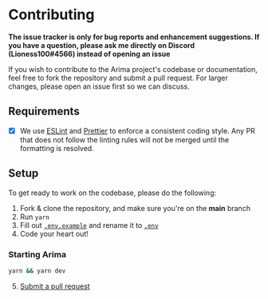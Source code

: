 # Contributing

**The issue tracker is only for bug reports and enhancement suggestions. If you
have a question, please ask me directly on Discord (Lioness100#4566) instead of
opening an issue**

If you wish to contribute to the Arima project's codebase or documentation, feel
free to fork the repository and submit a pull request. For larger changes,
please open an issue first so we can discuss.

## Requirements

- [x] We use [ESLint](https://eslint.org) and [Prettier](https://prettier.io/)
      to enforce a consistent coding style. Any PR that does not follow the
      linting rules will not be merged until the formatting is resolved.

## Setup

To get ready to work on the codebase, please do the following:

1. Fork & clone the repository, and make sure you're on the **main** branch
2. Run `yarn`
3. Fill out [`.env.example`](../.env.example) and rename it to [`.env`](../.env)
4. Code your heart out!

### Starting Arima

```sh
yarn && yarn dev
```

5. [Submit a pull request](./PULL_REQUEST_TEMPLATE)
